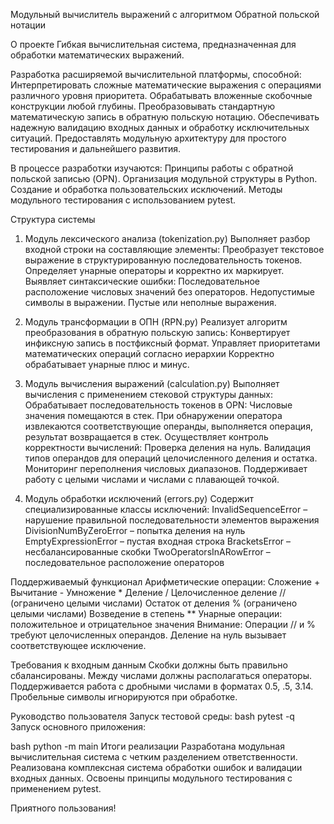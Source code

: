 Модульный вычислитель выражений с алгоритмом Обратной польской нотации

О проекте
Гибкая вычислительная система, предназначенная для обработки математических выражений.

Разработка расширяемой вычислительной платформы, способной:
Интерпретировать сложные математические выражения с операциями различного уровня приоритета.
Обрабатывать вложенные скобочные конструкции любой глубины.
Преобразовывать стандартную математическую запись в обратную польскую нотацию.
Обеспечивать надежную валидацию входных данных и обработку исключительных ситуаций.
Предоставлять модульную архитектуру для простого тестирования и дальнейшего развития.

В процессе разработки изучаются:
Принципы работы с обратной польской записью (OPN).
Организация модульной структуры в Python.
Создание и обработка пользовательских исключений.
Методы модульного тестирования с использованием pytest.

Структура системы
1. Модуль лексического анализа
(tokenization.py)
Выполняет разбор входной строки на составляющие элементы:
Преобразует текстовое выражение в структурированную последовательность токенов.
Определяет унарные операторы и корректно их маркирует.
Выявляет синтаксические ошибки:
Последовательное расположение числовых значений без операторов.
Недопустимые символы в выражении.
Пустые или неполные выражения.

2. Модуль трансформации в OПН
(RPN.py)
Реализует алгоритм преобразования в обратную польскую запись:
Конвертирует инфиксную запись в постфиксный формат.
Управляет приоритетами математических операций согласно иерархии
Корректно обрабатывает унарные плюс и минус.

3. Модуль вычисления выражений
(calculation.py)
Выполняет вычисления с применением стековой структуры данных:
Обрабатывает последовательность токенов в OPN:
Числовые значения помещаются в стек.
При обнаружении оператора извлекаются соответствующие операнды, выполняется операция, результат возвращается в стек.
Осуществляет контроль корректности вычислений:
Проверка деления на нуль.
Валидация типов операндов для операций целочисленного деления и остатка.
Мониторинг переполнения числовых диапазонов.
Поддерживает работу с целыми числами и числами с плавающей точкой.

4. Модуль обработки исключений (errors.py)
Содержит специализированные классы исключений:
InvalidSequenceError – нарушение правильной последовательности элементов выражения
DivisionNumByZeroError – попытка деления на нуль
EmptyExpressionError – пустая входная строка
BracketsError – несбалансированные скобки
TwoOperatorsInARowError – последовательное расположение операторов

Поддерживаемый функционал
Арифметические операции:
Сложение +
Вычитание -
Умножение *
Деление /
Целочисленное деление // (ограничено целыми числами)
Остаток от деления % (ограничено целыми числами)
Возведение в степень **
Унарные операции: положительное и отрицательное значения
Внимание: Операции // и % требуют целочисленных операндов. Деление на нуль вызывает соответствующее исключение.

Требования к входным данным
Скобки должны быть правильно сбалансированы.
Между числами должны располагаться операторы.
Поддерживается работа с дробными числами в форматах 0.5, .5, 3.14.
Пробельные символы игнорируются при обработке.

Руководство пользователя
Запуск тестовой среды:
bash
pytest -q
Запуск основного приложения:

bash
python -m main
Итоги реализации
Разработана модульная вычислительная система с четким разделением ответственности.
Реализована комплексная система обработки ошибок и валидации входных данных.
Освоены принципы модульного тестирования с применением pytest.

Приятного пользования!